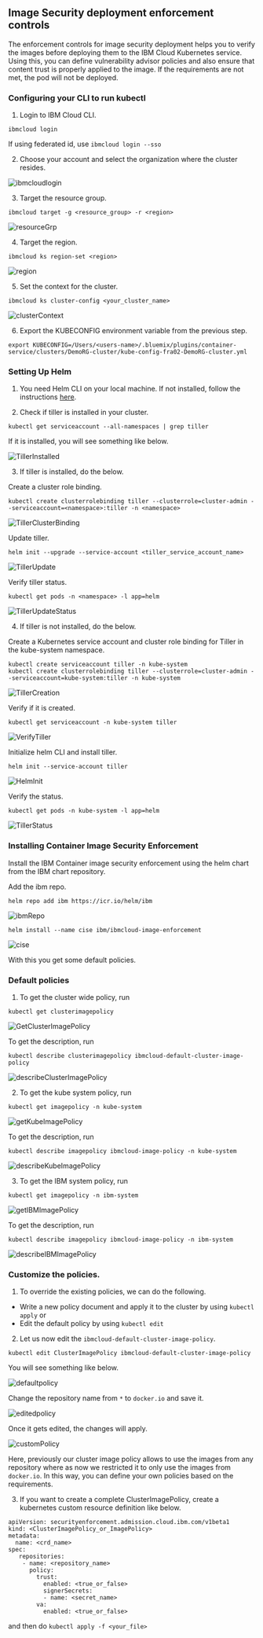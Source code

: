 ## Image Security deployment enforcement controls

The enforcement controls for image security deployment helps you to verify the images before deploying them to the IBM Cloud Kubernetes service.
Using this, you can define vulnerability advisor policies and also ensure that content trust is properly applied to the image. If the requirements are not met, the pod will not be deployed.

### Configuring your CLI to run kubectl

1. Login to IBM Cloud CLI.

`ibmcloud login`

If using federated id, use `ibmcloud login --sso`

2. Choose your account and select the organization where the cluster resides.

![ibmcloudlogin](ibmcloudlogin.png)

3. Target the resource group.

`ibmcloud target -g <resource_group> -r <region>`

![resourceGrp](resourceGrp.png)

4. Target the region.

`ibmcloud ks region-set <region>`

![region](region.png)

5. Set the context for the cluster.

`ibmcloud ks cluster-config <your_cluster_name>`

![clusterContext](clusterContext.png)

6. Export the KUBECONFIG environment variable from the previous step.

`export KUBECONFIG=/Users/<users-name>/.bluemix/plugins/container-service/clusters/DemoRG-cluster/kube-config-fra02-DemoRG-cluster.yml`

### Setting Up Helm

1. You need Helm CLI on your local machine. If not installed, follow the instructions [here](https://helm.sh/docs/using_helm/#installing-helm).

2. Check if tiller is installed in your cluster.

`kubectl get serviceaccount --all-namespaces | grep tiller`

If it is installed, you will see something like below.

![TillerInstalled](TillerInstalled.png)

3. If tiller is installed, do the below.

Create a cluster role binding.

`kubectl create clusterrolebinding tiller --clusterrole=cluster-admin --serviceaccount=<namespace>:tiller -n <namespace>`

![TillerClusterBinding](TillerClusterBinding.png)

Update tiller.

`helm init --upgrade --service-account <tiller_service_account_name>`

![TillerUpdate](TillerUpdate.png)

Verify tiller status.

`kubectl get pods -n <namespace> -l app=helm`

![TillerUpdateStatus](TillerUpdateStatus.png)

4. If tiller is not installed, do the below.

Create a Kubernetes service account and cluster role binding for Tiller in the kube-system namespace.

```
kubectl create serviceaccount tiller -n kube-system
kubectl create clusterrolebinding tiller --clusterrole=cluster-admin --serviceaccount=kube-system:tiller -n kube-system
```

![TillerCreation](TillerCreation.png)

Verify if it is created.

`kubectl get serviceaccount -n kube-system tiller`

![VerifyTiller](VerifyTiller.png)

Initialize helm CLI and install tiller.

`helm init --service-account tiller`

![HelmInit](HelmInit.png)

Verify the status.

`kubectl get pods -n kube-system -l app=helm`

![TillerStatus](TillerStatus.png)

### Installing Container Image Security Enforcement

Install the IBM Container image security enforcement using the helm chart from the IBM chart repository.

Add the ibm repo.
```
helm repo add ibm https://icr.io/helm/ibm
```

![ibmRepo](ibmRepo.png)

```
helm install --name cise ibm/ibmcloud-image-enforcement
```

![cise](cise.png)

With this you get some default policies.

### Default policies

1. To get the cluster wide policy, run

`kubectl get clusterimagepolicy`

![GetClusterImagePolicy](GetClusterImagePolicy.png)

To get the description, run

`kubectl describe clusterimagepolicy ibmcloud-default-cluster-image-policy`

![describeClusterImagePolicy](describeClusterImagePolicy.png)

2. To get the kube system policy, run

`kubectl get imagepolicy -n kube-system`

![getKubeImagePolicy](getKubeImagePolicy.png)

To get the description, run

`kubectl describe imagepolicy ibmcloud-image-policy -n kube-system`

![describeKubeImagePolicy](getKubeImagePolicy.png)

3. To get the IBM system policy, run

`kubectl get imagepolicy -n ibm-system`

![getIBMImagePolicy](getIBMImagePolicy.png)

To get the description, run

`kubectl describe imagepolicy ibmcloud-image-policy -n ibm-system`

![describeIBMImagePolicy](describeIBMImagePolicy.png)

### Customize the policies.

1. To override the existing policies, we can do the following.

- Write a new policy document and apply it to the cluster by using `kubectl apply` or
- Edit the default policy by using `kubectl edit`

2. Let us now edit the `ibmcloud-default-cluster-image-policy`.

`kubectl edit ClusterImagePolicy ibmcloud-default-cluster-image-policy`

You will see something like below.

![defaultpolicy](defaultpolicy.png)

Change the repository name from `*` to `docker.io` and save it.

![editedpolicy](editedpolicy.png)

Once it gets edited, the changes will apply.

![customPolicy](customPolicy.png)

Here, previously our cluster image policy allows to use the images from any repository where as now we restricted it to only use the images from `docker.io`. In this way, you can define your own policies based on the requirements.

3. If you want to create a complete ClusterImagePolicy, create a kubernetes custom resource definition like below.

```
apiVersion: securityenforcement.admission.cloud.ibm.com/v1beta1
kind: <ClusterImagePolicy_or_ImagePolicy>
metadata:
  name: <crd_name>
spec:
   repositories:
    - name: <repository_name>
      policy:
        trust:
          enabled: <true_or_false>
          signerSecrets:
          - name: <secret_name>
        va:
          enabled: <true_or_false>
```

and then do `kubectl apply -f <your_file>`
